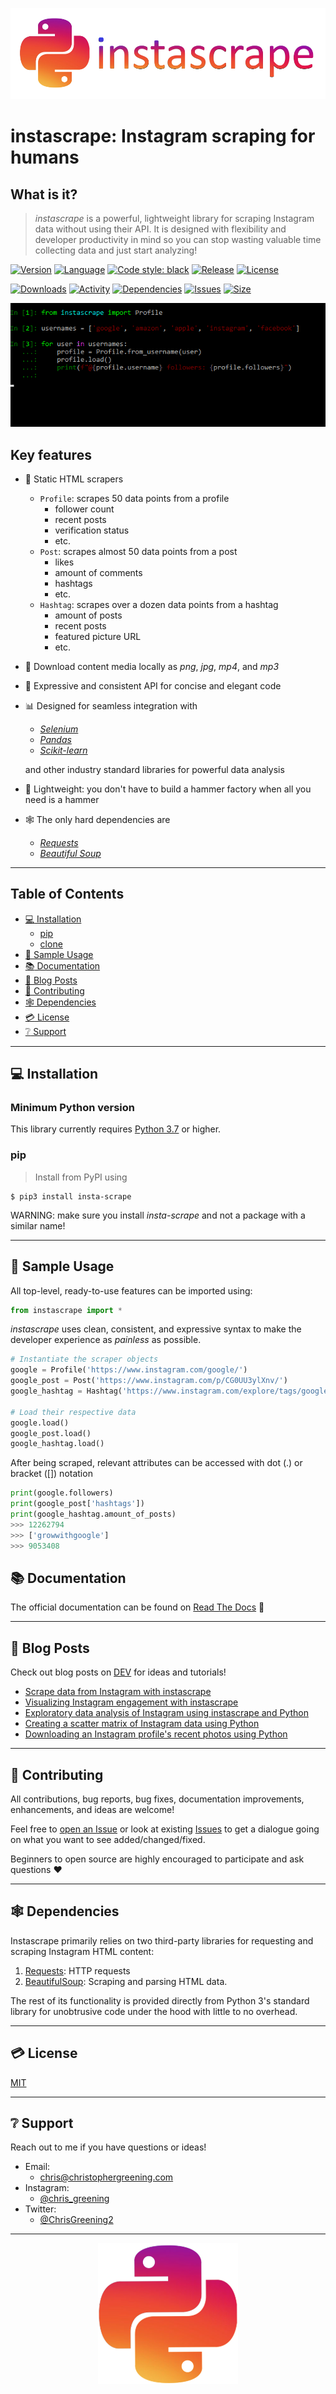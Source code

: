 ![instascrape logo](/media/logo.png?raw=true)

# instascrape: Instagram scraping for humans

## What is it?
> _instascrape_ is a powerful, lightweight library for scraping Instagram data without using their API. It is designed with flexibility and developer productivity in mind so you can stop wasting valuable time collecting data and just start analyzing! 

[![Version](https://img.shields.io/pypi/pyversions/insta-scrape)](https://www.python.org/downloads/release/python-360/)
[![Language](https://img.shields.io/github/languages/top/chris-greening/instascrape)](https://www.python.org/)
[![Code style: black](https://img.shields.io/badge/code%20style-black-000000.svg)](https://github.com/psf/black)
[![Release](https://img.shields.io/pypi/v/insta-scrape)](https://pypi.org/project/insta-scrape/)
[![License](http://img.shields.io/:license-mit-blue.svg?style=flat-square)](https://opensource.org/licenses/MIT)

[![Downloads](https://pepy.tech/badge/insta-scrape)](https://pepy.tech/project/insta-scrape)
[![Activity](https://img.shields.io/github/last-commit/chris-greening/instascrape)](https://github.com/chris-greening/instascrape)
[![Dependencies](https://img.shields.io/librariesio/github/chris-greening/instascrape)](https://github.com/chris-greening/instascrape/blob/master/requirements.txt)
[![Issues](https://img.shields.io/github/issues/chris-greening/instascrape?style=flat)](https://github.com/chris-greening/instascrape/issues)
[![Size](https://img.shields.io/github/repo-size/chris-greening/instascrape)](https://github.com/chris-greening/instascrape)

![Example showing tech profile scrapes](/media/techprofiles.gif)

## Key features
* :walking: Static HTML scrapers 
  * `Profile`: scrapes 50 data points from a profile  
    * follower count
    * recent posts 
    * verification status  
    * etc.
  * `Post`: scrapes almost 50 data points from a post  
    * likes
    * amount of comments
    * hashtags
    * etc. 
  * `Hashtag`: scrapes over a dozen data points from a hashtag  
    * amount of posts 
    * recent posts
    * featured picture URL 
    * etc. 
* :floppy_disk: Download content media locally as _png_, _jpg_, _mp4_, and _mp3_
* :musical_score: Expressive and consistent API for concise and elegant code
* :bar_chart: Designed for seamless integration with 
  * [_Selenium_](https://selenium-python.readthedocs.io/) 
  * [_Pandas_](https://pandas.pydata.org/)
  * [_Scikit-learn_](https://scikit-learn.org/stable/)
  
  and other industry standard libraries for powerful data analysis 
* :hammer: Lightweight: you don't have to build a hammer factory when all you need is a hammer 
* :spider_web: The only hard dependencies are
  * [_Requests_](https://requests.readthedocs.io/en/master/)
  * [_Beautiful Soup_](https://www.crummy.com/software/BeautifulSoup/bs4/doc/)

---

## Table of Contents
* [:computer: Installation](#installation)
  * [pip](#pip)
  * [clone](#clone)
* [:mag_right: Sample Usage](#features)
* [:books: Documentation](#documentation)
* [:newspaper: Blog Posts](#blog-posts)
* [:pray: Contributing](#contributing)
* [:spider_web: Dependencies](#dependencies)
* [:credit_card: License](#license)
* [:grey_question: Support](#support)

---

## :computer: Installation <a name="installation"></a>

### Minimum Python version

This library currently requires [Python 3.7](https://www.python.org/downloads/release/python-370/) or higher.


### pip
> Install from PyPI using
```shell
$ pip3 install insta-scrape
```
WARNING: make sure you install _insta-scrape_ and not a package with a similar name! 

---

## :mag_right: Sample Usage <a name="features"></a>
All top-level, ready-to-use features can be imported using:
```python
from instascrape import *
```

_instascrape_ uses clean, consistent, and expressive syntax to make the developer experience as _painless_ as possible. 

```python
# Instantiate the scraper objects 
google = Profile('https://www.instagram.com/google/')
google_post = Post('https://www.instagram.com/p/CG0UU3ylXnv/')
google_hashtag = Hashtag('https://www.instagram.com/explore/tags/google/')

# Load their respective data 
google.load()
google_post.load()
google_hashtag.load()
```

After being scraped, relevant attributes can be accessed with dot (.) or bracket (\[\]) notation
```python
print(google.followers)
print(google_post['hashtags'])
print(google_hashtag.amount_of_posts)
>>> 12262794
>>> ['growwithgoogle']
>>> 9053408
```

## :books: Documentation <a name="documentation"></a>
The official documentation can be found on [Read The Docs](https://instascrape.readthedocs.io/en/latest/index.html) :newspaper:

---

## :newspaper: Blog Posts <a name="blog-posts"></a>

Check out blog posts on [DEV](https://dev.to/) for ideas and tutorials!
- [Scrape data from Instagram with instascrape](https://dev.to/chrisgreening/scrape-data-from-instagram-with-instascrape-5e3e) 
- [Visualizing Instagram engagement with instascrape](https://dev.to/chrisgreening/visualizing-instagram-engagement-with-instascrape-326h)
- [Exploratory data analysis of Instagram using instascrape and Python](https://dev.to/chrisgreening/exploratory-data-analysis-of-instagram-using-python-1o5c)
- [Creating a scatter matrix of Instagram data using Python](https://dev.to/chrisgreening/visualizing-the-relationship-between-instagram-variables-using-python-55gg)
- [Downloading an Instagram profile's recent photos using Python](https://dev.to/chrisgreening/downloading-an-instagram-profile-s-recent-photos-using-python-25b2)

---

## :pray: Contributing <a name="contributing"></a>
All contributions, bug reports, bug fixes, documentation improvements, enhancements, and ideas are welcome!

Feel free to [open an Issue](https://github.com/chris-greening/instascrape/issues/new/choose) or look at existing [Issues](https://github.com/chris-greening/instascrape/issues) to get a dialogue going on what you want to see added/changed/fixed.

Beginners to open source are highly encouraged to participate and ask questions :heart:

---

## :spider_web: Dependencies <a name="dependencies"></a>

Instascrape primarily relies on two third-party libraries for requesting and scraping Instagram HTML content:

1. [Requests](https://requests.readthedocs.io/en/master/): HTTP requests
2.  [BeautifulSoup](https://www.crummy.com/software/BeautifulSoup/bs4/doc/): Scraping and parsing HTML data.

The rest of its functionality is provided directly from Python 3's standard library for unobtrusive code under the hood with little to no overhead.

---


## :credit_card: License <a name="license"></a>
[MIT](LICENSE)

---

## :grey_question: Support <a name="support"></a>
Reach out to me if you have questions or ideas!
* Email:
  * chris@christophergreening.com
* Instagram: 
  * [@chris_greening](https://www.instagram.com/chris_greening/)
* Twitter:
  * [@ChrisGreening2](https://twitter.com/ChrisGreening2)

---


<!-- The inspiration for this project began a long time ago in a galaxy far, far away (a.k.a. Summer 2019 on Long Island). I was mindlessly scrolling Instagram for the 1000th hour that week and thought, "How could I access this data programatically?". After 30 seconds of searching it became clear that Instagram's API was not going to be of any use so I was going to have to figure it out myself, and thus the beginning of instascrape was born. -->

<p align="center">
  <img src="media/logopic.png">
</p>
